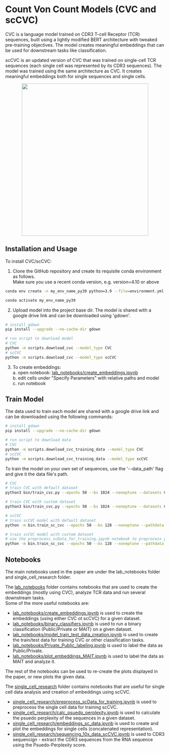 # Count Von Count Models (CVC and scCVC)

CVC is a language model trained on CDR3 T-cell Receptor (TCR) sequences, built using a lightly modified BERT architecture with tweaked pre-training objectives. The model creates meaningful embeddings that can be used for downstream tasks like classification.

scCVC is an updated version of CVC that was trained on single-cell TCR sequences (each single cell was represented by its CDR3 sequences). The model was trained using the same architecture as CVC. It creates meaningful embeddings both for single sequences and single cells.

<p align="center">
<img src="https://github.com/RomiGoldner/CVC/blob/main/CVC-scCVC_pipeline.png" width="400" height="480">
</p>

## Installation and Usage

To install CVC/scCVC:
1. Clone the GitHub repository and create its requisite conda environment as follows.<br />
   Make sure you use a recent conda version, e.g. version=4.10 or above

```bash
conda env create -n my_env_name_py39 python=3.9 --file=environment.yml

conda activate my_env_name_py39
```

2. Upload model into the project base dir.
   The model is shared with a google drive link and can be downloaded using 'gdown'.

```bash
# install gdown
pip install --upgrade --no-cache-dir gdown

# run script to download model
# CVC
python -m scripts.download_cvc --model_type CVC
# scCVC
python -m scripts.download_cvc --model_type scCVC
```

3. To create embeddings: <br />
   a. open notebook: [lab_notebooks/create_embeddings.ipynb](https://github.com/RomiGoldner/CVC/blob/b5434f6ce4419a4dfda299b104064747f0672215/lab_notebooks/create_embeddings.ipynb) <br />
   b. edit cells under "Specify Parameters" with relative paths and model <br />
   c. run notebook <br />
   
## Train Model
The data used to train each model are shared with a google drive link and can be downloaded using the following commands:
```bash
# install gdown
pip install --upgrade --no-cache-dir gdown

# run script to download data
# CVC
python -m scripts.download_cvc_training_data --model_type CVC
# scCVC
python -m scripts.download_cvc_training_data --model_type scCVC
```

To train the model on your own set of sequences, use the '--data_path' flag and give it the data file's path.
```bash
# CVC
# train CVC with default dataset
python3 bin/train_cvc.py --epochs 50 --bs 1024 --noneptune --datasets CUSTOM_DATASET --config ./model_configs/bert_defaults.json --outdir ./output_dir/

# train CVC with custom dataset
python3 bin/train_cvc.py --epochs 50 --bs 1024 --noneptune --datasets CUSTOM_DATASET --config ./model_configs/bert_defaults.json --outdir ./output_dir/ --data_path PATH_TO_CSV

# scCVC
# train scCVC model with default dataset
python -m bin.train_sc_cvc --epochs 50 --bs 128 --noneptune --pathdata ./scDATA_ready_for_training.csv --config ./model_configs/bert_defaults.json --outdir ./output_dir/

# train scCVC model with custom dataset
# use the preprocess_scData_for_training.ipynb notebook to preprocess your data
python -m bin.train_sc_cvc --epochs 50 --bs 128 --noneptune --pathdata PATH_TO_CSV --config ./model_configs/bert_defaults.json --outdir ./output_dir/
```
## Notebooks
The main notebooks used in the paper are under the lab_notebooks folder and single_cell_research folder. <br />

The [lab_notebooks](https://github.com/RomiGoldner/CVC/tree/main/lab_notebooks) folder contains notebooks that are used to create the embeddings (mostly using CVC), analyze TCR data and run several downstream tasks. <br />
Some of the more useful notebooks are: <br />
- [lab_notebooks/create_embeddings.ipynb](https://github.com/RomiGoldner/CVC/blob/main/lab_notebooks/create_embeddings.ipynb) is used to create the embeddings (using either CVC ot scCVC) for a given dataset. <br />
- [lab_notebooks/binary_classifiers.ipynb](https://github.com/RomiGoldner/CVC/blob/main/lab_notebooks/binary_classifiers.ipynb) is used to run a binary classification (Public/Private or MAIT) on a given dataset. <br />
- [lab_notebooks/model_train_test_data_creation.ipynb](https://github.com/RomiGoldner/CVC/blob/main/lab_notebooks/model_train_test_data_creation.ipynb) is used to create the train/test data for training CVC or other classification tasks. <br />
- [lab_notebooks/Private_Public_labeling.ipynb](https://github.com/RomiGoldner/CVC/blob/main/lab_notebooks/Private_Public_labeling.ipynb) is used to label the data as Public/Private. <br />
- [lab_notebooks/plot_embeddings_MAIT.ipynb](https://github.com/RomiGoldner/CVC/blob/main/lab_notebooks/plot_embeddings_MAIT.ipynb) is used to label the data as MAIT and analyze it. <br />

The rest of the notebooks can be used to re-create the plots displayed in the paper, or new plots the given data. <br />


The [single_cell_research]() folder contains notebooks that are useful for single cell data analysis and creation of embeddings using scCVC. <br />
- [single_cell_research/preprocess_scData_for_training.ipynb](https://github.com/RomiGoldner/CVC/blob/main/single_cell_research/preprocess_scData_for_training.ipynb) is used to preprocess the single cell data for training scCVC. <br />
- [single_cell_research/calc_psuedo_perplexity.ipynb](https://github.com/RomiGoldner/CVC/blob/main/single_cell_research/calc_psuedo_perplexity.ipynb) is used to calculate the psuedo perplexity of the sequences in a given dataset. <br />
- [single_cell_research/embeddings_sc_data.ipynb](https://github.com/RomiGoldner/CVC/blob/main/single_cell_research/embeddings_sc_data.ipynb) is used to create and plot the embeddings for single cells (concatenated representation). <br />
- [single_cell_research/sequencing_10x_data_scCVC.ipynb](https://github.com/RomiGoldner/CVC/blob/main/single_cell_research/sequencing_10x_data_scCVC.ipynb) is used to CDR3 sequencign - extract the CDR3 sequences from the RNA sequence using the Psuedo-Perplexity score. <br />

